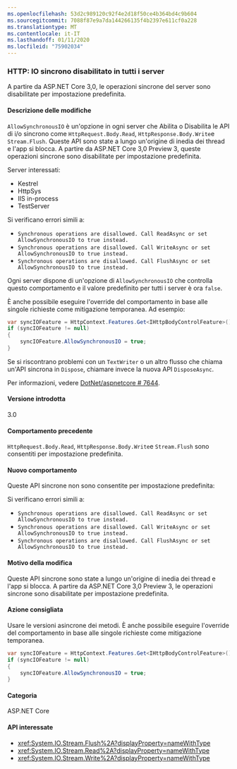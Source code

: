 ```yaml
---
ms.openlocfilehash: 53d2c989120c92f4e2d18f50ce4b364bd4c9b604
ms.sourcegitcommit: 7088f87e9a7da144266135f4b2397e611cf0a228
ms.translationtype: MT
ms.contentlocale: it-IT
ms.lasthandoff: 01/11/2020
ms.locfileid: "75902034"
---
```

### <a name="http-synchronous-io-disabled-in-all-servers"></a>HTTP: IO sincrono disabilitato in tutti i server

A partire da ASP.NET Core 3,0, le operazioni sincrone del server sono disabilitate per impostazione predefinita.

#### <a name="change-description"></a>Descrizione delle modifiche

`AllowSynchronousIO` è un'opzione in ogni server che Abilita o Disabilita le API di i/o sincrono come `HttpRequest.Body.Read`, `HttpResponse.Body.Write`e `Stream.Flush`. Queste API sono state a lungo un'origine di inedia dei thread e l'app si blocca. A partire da ASP.NET Core 3,0 Preview 3, queste operazioni sincrone sono disabilitate per impostazione predefinita.

Server interessati:

- Kestrel
- HttpSys
- IIS in-process
- TestServer

Si verificano errori simili a:

- `Synchronous operations are disallowed. Call ReadAsync or set AllowSynchronousIO to true instead.`
- `Synchronous operations are disallowed. Call WriteAsync or set AllowSynchronousIO to true instead.`
- `Synchronous operations are disallowed. Call FlushAsync or set AllowSynchronousIO to true instead.`

Ogni server dispone di un'opzione di `AllowSynchronousIO` che controlla questo comportamento e il valore predefinito per tutti i server è ora `false`.

È anche possibile eseguire l'override del comportamento in base alle singole richieste come mitigazione temporanea. Ad esempio:

```csharp
var syncIOFeature = HttpContext.Features.Get<IHttpBodyControlFeature>();
if (syncIOFeature != null)
{
    syncIOFeature.AllowSynchronousIO = true;
}
```

Se si riscontrano problemi con un `TextWriter` o un altro flusso che chiama un'API sincrona in `Dispose`, chiamare invece la nuova API `DisposeAsync`.

Per informazioni, vedere [DotNet/aspnetcore # 7644](https://github.com/dotnet/aspnetcore/issues/7644).

#### <a name="version-introduced"></a>Versione introdotta

3.0

#### <a name="old-behavior"></a>Comportamento precedente

`HttpRequest.Body.Read`, `HttpResponse.Body.Write`e `Stream.Flush` sono consentiti per impostazione predefinita.

#### <a name="new-behavior"></a>Nuovo comportamento

Queste API sincrone non sono consentite per impostazione predefinita:

Si verificano errori simili a:

- `Synchronous operations are disallowed. Call ReadAsync or set AllowSynchronousIO to true instead.`
- `Synchronous operations are disallowed. Call WriteAsync or set AllowSynchronousIO to true instead.`
- `Synchronous operations are disallowed. Call FlushAsync or set AllowSynchronousIO to true instead.`

#### <a name="reason-for-change"></a>Motivo della modifica

Queste API sincrone sono state a lungo un'origine di inedia dei thread e l'app si blocca. A partire da ASP.NET Core 3,0 Preview 3, le operazioni sincrone sono disabilitate per impostazione predefinita.

#### <a name="recommended-action"></a>Azione consigliata

Usare le versioni asincrone dei metodi. È anche possibile eseguire l'override del comportamento in base alle singole richieste come mitigazione temporanea.

```csharp
var syncIOFeature = HttpContext.Features.Get<IHttpBodyControlFeature>();
if (syncIOFeature != null)
{
    syncIOFeature.AllowSynchronousIO = true;
}
```

#### <a name="category"></a>Categoria

ASP.NET Core

#### <a name="affected-apis"></a>API interessate

- <xref:System.IO.Stream.Flush%2A?displayProperty=nameWithType>
- <xref:System.IO.Stream.Read%2A?displayProperty=nameWithType>
- <xref:System.IO.Stream.Write%2A?displayProperty=nameWithType>

<!--

#### Affected APIs

- `Overload:System.IO.Stream.Flush`
- `Overload:System.IO.Stream.Read`
- `Overload:System.IO.Stream.Write`

-->
